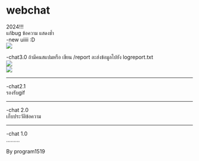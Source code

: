# webchat<br>
2024!!!<br>
แก้bug ข้อความ แสดงชํ้า<br>
-new uiiii :D<br>
<img src="https://img2.pic.in.th/pic/dfspif.png](https://i.ibb.co/Lg6BLY6/dsfdsafsdf-dsaf.png" ><br>

-chat3.0
ถ้ามีคนสแปมหรือ เขียน /report ละส่งข้อมูลไปยัง
logreport.txt<br>
<img src="https://img2.pic.in.th/pic/dfspif.png" ><br>
<img src="https://img2.pic.in.th/pic/Screenshot-2023-12-24-204602.png"  ><br>

_____________________
-chat2.1<br>
รองรับgif
____________________
-chat 2.0<br>
เก็บประวัติข้อความ<br>


____________________
-chat 1.0<br>
.........

By program1519
